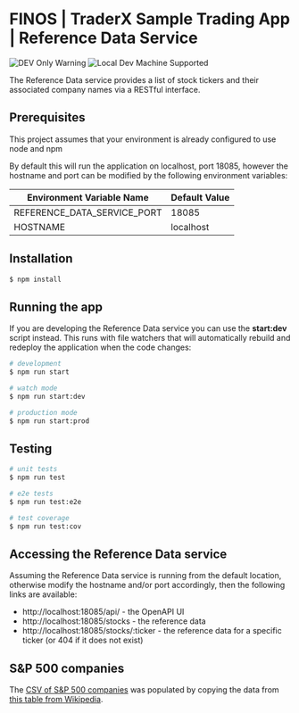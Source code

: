 # FINOS | TraderX Sample Trading App | Reference Data Service

![DEV Only Warning](https://badgen.net/badge/warning/not-for-production/red) ![Local Dev Machine Supported](http://badgen.net/badge/local-dev/supported/green)

The Reference Data service provides a list of stock tickers and their associated company names via a RESTful interface.

## Prerequisites

This project assumes that your environment is already configured to use node and npm

By default this will run the application on localhost, port 18085, however the hostname and port can be modified by the following environment variables:

| Environment Variable Name  | Default Value    |
| -------------------------  | ---------------- |
| REFERENCE_DATA_SERVICE_PORT| 18085             |
| HOSTNAME                   | localhost        |


## Installation

```bash
$ npm install
```

## Running the app

If you are developing the Reference Data service you can use the **start:dev** script instead. This runs with file
watchers that will automatically rebuild and redeploy the application when the code changes:

```bash
# development
$ npm run start

# watch mode
$ npm run start:dev

# production mode
$ npm run start:prod
```



##  Testing

```bash
# unit tests
$ npm run test

# e2e tests
$ npm run test:e2e

# test coverage
$ npm run test:cov
```


## Accessing the Reference Data service

Assuming the Reference Data service is running from the default location, otherwise modify the hostname and/or port
accordingly, then the following links are available:
 - http://localhost:18085/api/ - the OpenAPI UI
 - http://localhost:18085/stocks - the reference data
 - http://localhost:18085/stocks/:ticker - the reference data for a specific ticker (or 404 if it does not exist)

 ## S&P 500 companies

The [CSV of S&P 500 companies](./data/s-and-p-500-companies.csv) was populated by copying the data from
[this table from Wikipedia](https://en.wikipedia.org/wiki/List_of_S%26P_500_companies#S&P_500_component_stocks).